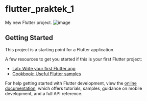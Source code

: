 # flutter_praktek_1

My new Flutter project.
![image](https://user-images.githubusercontent.com/93690714/219375105-5233ae5a-9ac3-489a-968a-82006fa781e0.png)

## Getting Started

This project is a starting point for a Flutter application.

A few resources to get you started if this is your first Flutter project:

- [Lab: Write your first Flutter app](https://docs.flutter.dev/get-started/codelab)
- [Cookbook: Useful Flutter samples](https://docs.flutter.dev/cookbook)

For help getting started with Flutter development, view the
[online documentation](https://docs.flutter.dev/), which offers tutorials,
samples, guidance on mobile development, and a full API reference.
